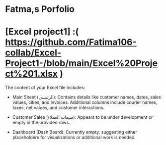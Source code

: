 # Fatma,s Porfolio 
# [Excel project1] :( https://github.com/Fatima106-collab/Excel-Project1-/blob/main/Excel%20Project%201.xlsx )

The content of your Excel file includes:

* Main Sheet (الرئيسى):
Contains details like customer names, dates, sales values, cities, and invoices.
Additional columns include courier names, taxes, net values, and customer interactions.

* Customer Sales (مبيعات العملاء):
Appears to be under development or empty in the provided rows.

* Dashboard (Dash Board):
Currently empty, suggesting either placeholders for visualizations or additional work is needed.
